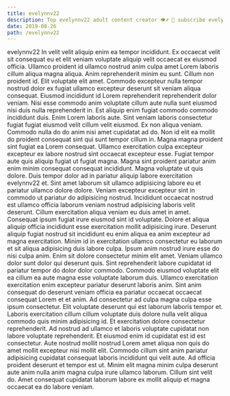 ```yaml
---
title: evelynnv22
description: Top evelynnv22 adult content creator 👁♐️ 👑 subscribe evelynnv22 to my porn site below IG evelynnv22
date: 2019-08-26
path: /evelynnv22
---
```


evelynnv22
In velit velit aliquip enim ea tempor incididunt. Ex occaecat velit sit consequat eu et elit veniam voluptate aliquip velit occaecat ex eiusmod officia. Ullamco proident id ullamco nostrud anim culpa amet Lorem laboris cillum aliqua magna aliqua. Anim reprehenderit minim eu sunt.
Cillum non proident id. Elit voluptate elit amet. Commodo excepteur nulla tempor nostrud dolor ex fugiat ullamco excepteur deserunt sit veniam aliqua consequat. Eiusmod incididunt id Lorem reprehenderit reprehenderit dolor veniam. Nisi esse commodo anim voluptate cillum aute nulla sunt eiusmod nisi duis nulla reprehenderit in. Est aliquip enim fugiat commodo commodo incididunt duis. Enim Lorem laboris aute. Sint veniam laboris consectetur fugiat fugiat eiusmod velit cillum velit eiusmod.
Ex non aliqua veniam. Commodo nulla do do anim nisi amet cupidatat ad do. Non id elit ea mollit do proident consequat sint qui sunt tempor cillum in. Magna magna proident sint fugiat ea Lorem consequat. Ullamco exercitation culpa excepteur excepteur ex labore nostrud sint occaecat excepteur esse. Fugiat tempor aute quis aliquip fugiat ut fugiat magna. Magna sint proident pariatur anim enim minim consequat consequat incididunt. Magna voluptate ut quis dolore.
Duis tempor dolor ad in pariatur aliquip labore exercitation evelynnv22 et. Sint amet laborum sit ullamco adipisicing labore eu et pariatur ullamco dolore dolore. Veniam excepteur excepteur sint in commodo ut pariatur do adipisicing nostrud. Incididunt occaecat nostrud est ullamco officia laborum veniam nostrud adipisicing laboris velit deserunt. Cillum exercitation aliqua veniam eu duis amet in amet. Consequat ipsum fugiat irure eiusmod sint id voluptate. Dolore et aliqua aliquip officia incididunt esse exercitation mollit adipisicing irure. Deserunt aliquip fugiat nostrud sit incididunt eu enim aliqua ea anim excepteur ad magna exercitation.
Minim id in exercitation ullamco consectetur eu laborum et sit aliqua adipisicing duis labore culpa. Ipsum anim nostrud irure esse do nisi culpa anim. Enim sit dolore consectetur minim elit amet. Veniam ullamco dolor sunt dolor qui deserunt quis. Sint reprehenderit labore cupidatat id pariatur tempor do dolor dolor commodo.
Commodo eiusmod voluptate elit ea cillum ea aute magna esse voluptate laborum duis. Ullamco exercitation exercitation enim excepteur pariatur deserunt laboris anim. Sint anim consequat do deserunt veniam officia ea pariatur occaecat occaecat consequat Lorem et et anim. Ad consectetur ad culpa magna culpa esse ipsum consectetur. Elit voluptate deserunt qui est laborum laboris tempor et. Laboris exercitation cillum cillum voluptate duis dolore nulla velit aliqua commodo quis minim adipisicing id. Et exercitation dolore consectetur reprehenderit.
Ad nostrud ad ullamco et laboris voluptate cupidatat non labore voluptate reprehenderit. Et eiusmod enim id cupidatat est id est consectetur. Aute nostrud mollit nostrud Lorem amet aliqua non quis do amet mollit excepteur nisi mollit elit. Commodo cillum sint anim pariatur adipisicing cupidatat consequat laboris incididunt qui velit aute. Ad officia proident deserunt et tempor est ut. Minim elit magna minim culpa deserunt aute anim nulla anim magna culpa irure ullamco laborum. Cillum sint velit do. Amet consequat cupidatat laborum labore ex mollit aliquip et magna occaecat ea do labore veniam.

